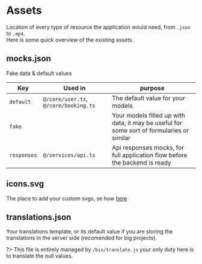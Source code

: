 # Assets

Location of every type of resource the application would need, from `.json` to `.mp4`.  
Here is some quick overview of the existing assets.

## mocks.json

Fake data & default values

| Key         | Used in                               | purpose                                                                                   |
| ----------- | ------------------------------------- | ----------------------------------------------------------------------------------------- |
| `default`   | `@/core/user.ts`, `@/core/booking.ts` | The default value for your models                                                         |
| `fake`      |                                       | Your models filled up with data, it may be useful for some sort of formularies or similar |
| `responses` | `@/services/api.ts`                   | Api responses mocks, for full application flow before the backend is ready                |

## icons.svg

The place to add your custom svgs, se how [here](/content/icons.md)

## translations.json

Your translations template, or its default value if you are storing the translations in the server side (recomended for big projects).

?> This file is entirely managed by `/bin/translate.js` your only duty here is to translate the null values.
